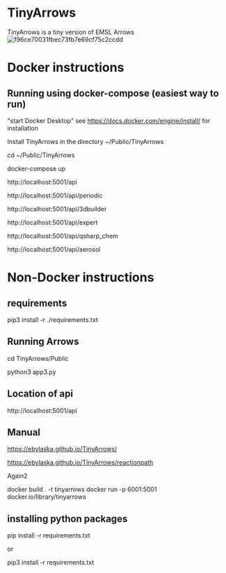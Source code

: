 # TinyArrows
TinyArrows is a tiny version of EMSL Arrows
![f96ce70031fbec73fb7e69cf75c2ccdd](https://github.com/ebylaska/TinyArrows/assets/2509461/94075dd3-48c5-4493-994f-64843ce941ce)

# Docker instructions
## Running using docker-compose (easiest way to run)
 
"start Docker Desktop" see https://docs.docker.com/engine/install/ for installation

 Install TinyArrows in the directory ~/Public/TinyArrows
 
 cd ~/Public/TinyArrows
 
 docker-compose up
 
 http://localhost:5001/api

 http://localhost:5001/api/periodic
  
 http://localhost:5001/api/3dbuilder
 
 http://localhost:5001/api/expert

 http://localhost:5001/api/qsharp_chem

 http://localhost:5001/api/aerosol

# Non-Docker instructions
## requirements ##
pip3 install -r ./requirements.txt

## Running Arrows
cd TinyArrows/Public

python3 app3.py


## Location of api
http://localhost:5001/api


## Manual ##
https://ebylaska.github.io/TinyArrows/

https://ebylaska.github.io/TinyArrows/reactionpath

Again2

docker build . -t tinyarrows
docker run -p 6001:5001 docker.io/library/tinyarrows


## installing python packages
pip install -r requirements.txt

or 

pip3 install -r requirements.txt

